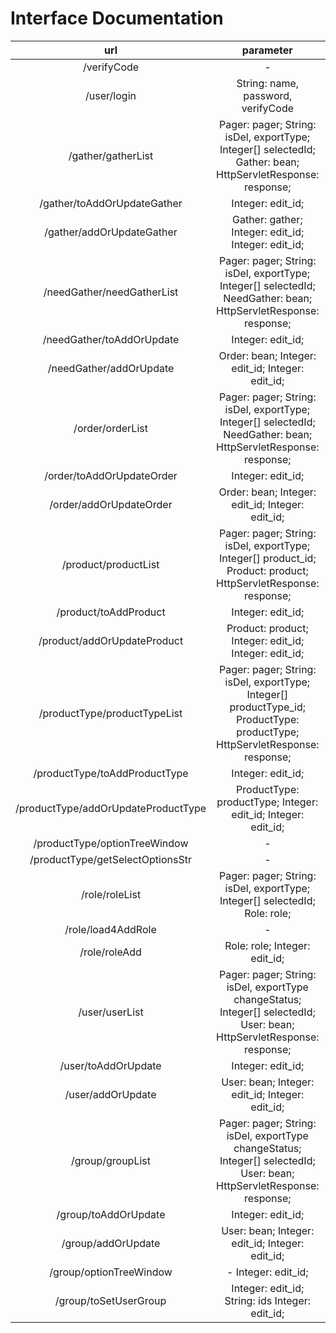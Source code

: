 # Interface Documentation

|                 url                 |                                                          parameter                                                          |    return    |
|:-----------------------------------:|:---------------------------------------------------------------------------------------------------------------------------:|:------------:|
|             /verifyCode             |                                                              -                                                              |     jpeg     |
|             /user/login             |                                             String: name, password, verifyCode                                              | ModelAndView |
|         /gather/gatherList          |         Pager: pager; String: isDel, exportType; Integer[] selectedId; Gather: bean; HttpServletResponse: response;         | ModelAndView |
|     /gather/toAddOrUpdateGather     |                                                      Integer: edit_id;                                                      | ModelAndView |
|      /gather/addOrUpdateGather      |                Gather: gather; Integer: edit_id;                                           Integer: edit_id;                | ModelAndView |
|     /needGather/needGatherList      |       Pager: pager; String: isDel, exportType; Integer[] selectedId; NeedGather: bean; HttpServletResponse: response;       | ModelAndView |
|      /needGather/toAddOrUpdate      |                                                      Integer: edit_id;                                                      | ModelAndView |
|       /needGather/addOrUpdate       |                 Order: bean; Integer: edit_id;                                           Integer: edit_id;                  | ModelAndView |
|          /order/orderList           |       Pager: pager; String: isDel, exportType; Integer[] selectedId; NeedGather: bean; HttpServletResponse: response;       | ModelAndView |
|      /order/toAddOrUpdateOrder      |                                                      Integer: edit_id;                                                      | ModelAndView |
|       /order/addOrUpdateOrder       |                 Order: bean; Integer: edit_id;                                           Integer: edit_id;                  | ModelAndView |
|        /product/productList         |       Pager: pager; String: isDel, exportType; Integer[] product_id; Product: product; HttpServletResponse: response;       | ModelAndView |
|        /product/toAddProduct        |                                                      Integer: edit_id;                                                      | ModelAndView |
|     /product/addOrUpdateProduct     |               Product: product; Integer: edit_id;                                           Integer: edit_id;               | ModelAndView |
|    /productType/productTypeList     | Pager: pager; String: isDel, exportType; Integer[] productType_id; ProductType: productType; HttpServletResponse: response; | ModelAndView |
|    /productType/toAddProductType    |                                                      Integer: edit_id;                                                      | ModelAndView |
| /productType/addOrUpdateProductType |           ProductType: productType; Integer: edit_id;                                           Integer: edit_id;           | ModelAndView |
|    /productType/optionTreeWindow    |                                                              -                                                              | ModelAndView |
|  /productType/getSelectOptionsStr   |                                                              -                                                              |    String    |
|           /role/roleList            |                         Pager: pager; String: isDel, exportType; Integer[] selectedId; Role: role;                          | ModelAndView |
|         /role/load4AddRole          |                                                              -                                                              | ModelAndView |
|            /role/roleAdd            |                          Role: role;                                            Integer: edit_id;                           | ModelAndView |
|           /user/userList            |   Pager: pager; String: isDel, exportType changeStatus; Integer[] selectedId; User: bean; HttpServletResponse: response;    | ModelAndView |
|         /user/toAddOrUpdate         |                                                      Integer: edit_id;                                                      | ModelAndView |
|          /user/addOrUpdate          |                  User: bean; Integer: edit_id;                                           Integer: edit_id;                  | ModelAndView |
|          /group/groupList           |   Pager: pager; String: isDel, exportType changeStatus; Integer[] selectedId; User: bean; HttpServletResponse: response;    | ModelAndView |
|        /group/toAddOrUpdate         |                                                      Integer: edit_id;                                                      | ModelAndView |
|         /group/addOrUpdate          |                  User: bean; Integer: edit_id;                                           Integer: edit_id;                  | ModelAndView |
|       /group/optionTreeWindow       |                                -                                           Integer: edit_id;                                | ModelAndView |
|        /group/toSetUserGroup        |                   Integer: edit_id; String: ids                                         Integer: edit_id;                   | ModelAndView |
